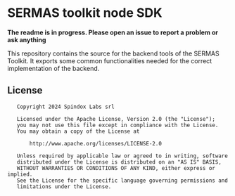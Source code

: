 # SERMAS toolkit node SDK

**The readme is in progress. Please open an issue to report a problem or ask anything**

This repository contains the source for the backend tools of the SERMAS Toolkit. It exports some common functionalities needed for the correct implementation of the backend.
## License
```
   Copyright 2024 Spindox Labs srl

   Licensed under the Apache License, Version 2.0 (the "License");
   you may not use this file except in compliance with the License.
   You may obtain a copy of the License at

       http://www.apache.org/licenses/LICENSE-2.0

   Unless required by applicable law or agreed to in writing, software
   distributed under the License is distributed on an "AS IS" BASIS,
   WITHOUT WARRANTIES OR CONDITIONS OF ANY KIND, either express or implied.
   See the License for the specific language governing permissions and
   limitations under the License.
```
